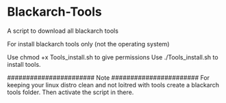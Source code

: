 # Blackarch-Tools
A script to download all blackarch tools 

For install blackarch tools only (not the operating system)

Use chmod +x Tools_install.sh to give permissions
Use ./Tools_install.sh to install tools.

#######################
Note
#######################
For keeping your linux distro clean and not loitred with tools create a blackarch tools folder. Then activate the script in there.
